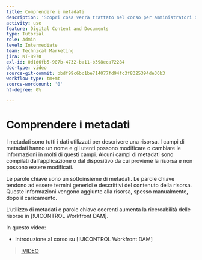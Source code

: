 ```yaml
---
title: Comprendere i metadati
description: 'Scopri cosa verrà trattato nel corso per amministratori di [!UICONTROL Workfront DAM], parte 2: metadati e parole chiave.'
activity: use
feature: Digital Content and Documents
type: Tutorial
role: Admin
level: Intermediate
team: Technical Marketing
jira: KT-8970
exl-id: 0d1d6fb5-907b-4732-ba11-b398eca72284
doc-type: video
source-git-commit: bbdf99c6bc1be714077fd94fc3f8325394de36b3
workflow-type: tm+mt
source-wordcount: '0'
ht-degree: 0%

---
```


# Comprendere i metadati

I metadati sono tutti i dati utilizzati per descrivere una risorsa. I campi di metadati hanno un nome e gli utenti possono modificare o cambiare le informazioni in molti di questi campi. Alcuni campi di metadati sono compilati dall’applicazione o dal dispositivo da cui proviene la risorsa e non possono essere modificati.

Le parole chiave sono un sottoinsieme di metadati. Le parole chiave tendono ad essere termini generici e descrittivi del contenuto della risorsa. Queste informazioni vengono aggiunte alla risorsa, spesso manualmente, dopo il caricamento.

L’utilizzo di metadati e parole chiave coerenti aumenta la ricercabilità delle risorse in [!UICONTROL Workfront DAM].

In questo video:

* Introduzione al corso su [!UICONTROL Workfront DAM]

>[!VIDEO](https://video.tv.adobe.com/v/3419537/?quality=12&learn=on&enablevpops=1&captions=ita)
